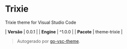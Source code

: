# Trixie

Trixie theme for Visual Studio Code

| **Versão** | 0.0.1 |
| **Engine** | ^1.0.0 |
| **Pacote** | theme-trixie |

> Autogerado por [go-vsc-theme](https://github.com/natalbu/go-vsc-theme).
